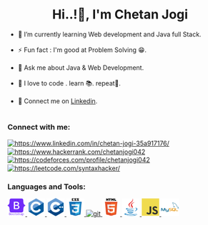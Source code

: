 
<h1 align = "center">Hi..!👋, I'm Chetan Jogi</h1>
<!-- <h3 align="center">A Self-Taught Java Developer from India</h3>
<img align="left" width="47%" src="https://github-readme-stats.vercel.app/api?username=chetanjogi&theme=kacho_ga&show_icons=true" />
<img align="left" width="47%" src="https://github-readme-stats.vercel.app/api/top-langs/?username=chetanjogi&layout=compact" /> <br> <br> -->

 - 🌱 I’m currently learning Web development and Java full Stack. <br> <br>
 - ⚡ Fun fact : I'm good at Problem Solving 😁.<br><br>
 - 💬 Ask me about Java & Web Development.<br><br>
 - 💞️ I love to code . learn 📚. repeat🚀. <br><br>
 - 🔗 Connect me on [Linkedin](https://www.linkedin.com/mwlite/in/chetan-jogi-35a917176).<br><br> 
 

 
<h3 align="left">Connect with me:</h3>
<p align="left">
<a href="https://www.linkedin.com/in/chetan-jogi-35a917176/" target="blank"><img align="center" src="https://raw.githubusercontent.com/rahuldkjain/github-profile-readme-generator/master/src/images/icons/Social/linked-in-alt.svg" alt="https://www.linkedin.com/in/chetan-jogi-35a917176/" height="30" width="40" /></a>
<a href="https://www.hackerrank.com/chetanjogi042" target="blank"><img align="center" src="https://raw.githubusercontent.com/rahuldkjain/github-profile-readme-generator/master/src/images/icons/Social/hackerrank.svg" alt="https://www.hackerrank.com/chetanjogi042" height="30" width="40" /></a>
<a href="https://codeforces.com/profile/chetanjogi042" target="blank"><img align="center" src="https://raw.githubusercontent.com/rahuldkjain/github-profile-readme-generator/master/src/images/icons/Social/codeforces.svg" alt="https://codeforces.com/profile/chetanjogi042" height="30" width="40" /></a>
<a href="https://leetcode.com/syntaxhacker/" target="blank"><img align="center" src="https://raw.githubusercontent.com/rahuldkjain/github-profile-readme-generator/master/src/images/icons/Social/leet-code.svg" alt="https://leetcode.com/syntaxhacker/" height="30" width="40" /></a>
</p>

<h3 align="left">Languages and Tools:</h3>
<p align="left"> <a href="https://getbootstrap.com" target="_blank" rel="noreferrer"> <img src="https://raw.githubusercontent.com/devicons/devicon/master/icons/bootstrap/bootstrap-plain-wordmark.svg" alt="bootstrap" width="40" height="40"/> </a> <a href="https://www.cprogramming.com/" target="_blank" rel="noreferrer"> <img src="https://raw.githubusercontent.com/devicons/devicon/master/icons/c/c-original.svg" alt="c" width="40" height="40"/> </a> <a href="https://www.w3schools.com/cpp/" target="_blank" rel="noreferrer"> <img src="https://raw.githubusercontent.com/devicons/devicon/master/icons/cplusplus/cplusplus-original.svg" alt="cplusplus" width="40" height="40"/> </a> <a href="https://www.w3schools.com/css/" target="_blank" rel="noreferrer"> <img src="https://raw.githubusercontent.com/devicons/devicon/master/icons/css3/css3-original-wordmark.svg" alt="css3" width="40" height="40"/> </a> <a href="https://git-scm.com/" target="_blank" rel="noreferrer"> <img src="https://www.vectorlogo.zone/logos/git-scm/git-scm-icon.svg" alt="git" width="40" height="40"/> </a> <a href="https://www.w3.org/html/" target="_blank" rel="noreferrer"> <img src="https://raw.githubusercontent.com/devicons/devicon/master/icons/html5/html5-original-wordmark.svg" alt="html5" width="40" height="40"/> </a> <a href="https://www.java.com" target="_blank" rel="noreferrer"> <img src="https://raw.githubusercontent.com/devicons/devicon/master/icons/java/java-original.svg" alt="java" width="40" height="40"/> </a> <a href="https://developer.mozilla.org/en-US/docs/Web/JavaScript" target="_blank" rel="noreferrer"> <img src="https://raw.githubusercontent.com/devicons/devicon/master/icons/javascript/javascript-original.svg" alt="javascript" width="40" height="40"/> </a> <a href="https://www.mysql.com/" target="_blank" rel="noreferrer"> <img src="https://raw.githubusercontent.com/devicons/devicon/master/icons/mysql/mysql-original-wordmark.svg" alt="mysql" width="40" height="40"/> </a> </p>
